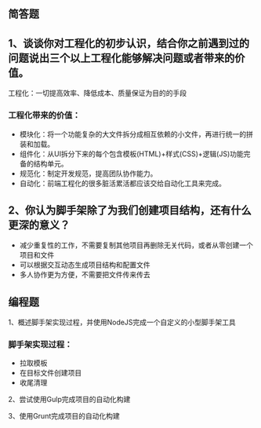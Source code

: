 简答题
-
1、谈谈你对工程化的初步认识，结合你之前遇到过的问题说出三个以上工程化能够解决问题或者带来的价值。
-
工程化：一切提高效率、降低成本、质量保证为目的的手段
### 工程化带来的价值：
* 模块化：将一个功能复杂的大文件拆分成相互依赖的小文件，再进行统一的拼装和加载。
* 组件化：从UI拆分下来的每个包含模板(HTML)+样式(CSS)+逻辑(JS)功能完备的结构单元。
* 规范化：制定开发规范，提高团队协作能力。
* 自动化：前端工程化的很多脏活累活都应该交给自动化工具来完成。

2、你认为脚手架除了为我们创建项目结构，还有什么更深的意义？
-
* 减少重复性的工作，不需要复制其他项目再删除无关代码，或者从零创建一个项目和文件
* 可以根据交互动态生成项目结构和配置文件
* 多人协作更为方便，不需要把文件传来传去

编程题
-
1、概述脚手架实现过程，并使用NodeJS完成一个自定义的小型脚手架工具

### 脚手架实现过程：
* 拉取模板
* 在目标文件创建项目
* 收尾清理

2、尝试使用Gulp完成项目的自动化构建

3、使用Grunt完成项目的自动化构建
